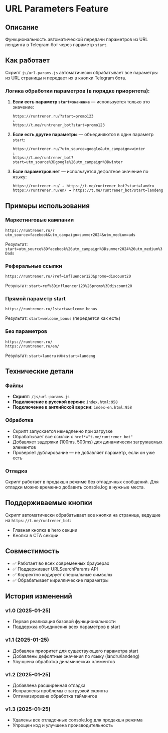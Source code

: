 # URL Parameters Feature

## Описание

Функциональность автоматической передачи параметров из URL лендинга в Telegram бот через параметр `start`.

## Как работает

Скрипт `js/url-params.js` автоматически обрабатывает все параметры из URL страницы и передает их в кнопки Telegram бота.

### Логика обработки параметров (в порядке приоритета):

1. **Если есть параметр `start=значение`** — используется только это значение:
   ```
   https://runtrener.ru/?start=promo123
   ↓
   https://t.me/runtrener_bot?start=promo123
   ```

2. **Если есть другие параметры** — объединяются в один параметр `start`:
   ```
   https://runtrener.ru/?utm_source=google&utm_campaign=winter
   ↓
   https://t.me/runtrener_bot?start=utm_source%3Dgoogle%26utm_campaign%3Dwinter
   ```

3. **Если параметров нет** — используется дефолтное значение по языку:
   ```
   https://runtrener.ru/ → https://t.me/runtrener_bot?start=landru
   https://runtrener.ru/en/ → https://t.me/runtrener_bot?start=landeng
   ```

## Примеры использования

### Маркетинговые кампании
```
https://runtrener.ru/?utm_source=facebook&utm_campaign=summer2024&utm_medium=ads
```
Результат: `start=utm_source%3Dfacebook%26utm_campaign%3Dsummer2024%26utm_medium%3Dads`

### Реферальные ссылки
```
https://runtrener.ru/?ref=influencer123&promo=discount20
```
Результат: `start=ref%3Dinfluencer123%26promo%3Ddiscount20`

### Прямой параметр start
```
https://runtrener.ru/?start=welcome_bonus
```
Результат: `start=welcome_bonus` (передается как есть)

### Без параметров
```
https://runtrener.ru/
https://runtrener.ru/en/
```
Результат: `start=landru` или `start=landeng`

## Технические детали

### Файлы
- **Скрипт**: `/js/url-params.js`
- **Подключение в русской версии**: `index.html:958`
- **Подключение в английской версии**: `index-en.html:958`

### Обработка
- Скрипт запускается немедленно при загрузке
- Обрабатывает все ссылки с `href*="t.me/runtrener_bot"`
- Добавляет задержки (100ms, 500ms) для динамически загружаемых элементов
- Проверяет дублирование — не добавляет параметр, если он уже есть

### Отладка
Скрипт работает в продакшн режиме без отладочных сообщений. Для отладки можно временно добавить console.log в нужные места.

## Поддерживаемые кнопки

Скрипт автоматически обрабатывает все кнопки на странице, ведущие на `https://t.me/runtrener_bot`:
- Главная кнопка в hero секции
- Кнопка в CTA секции

## Совместимость

- ✅ Работает во всех современных браузерах
- ✅ Поддерживает URLSearchParams API
- ✅ Корректно кодирует специальные символы
- ✅ Обрабатывает кириллические параметры

## История изменений

### v1.0 (2025-01-25)
- Первая реализация базовой функциональности
- Поддержка объединения всех параметров в start

### v1.1 (2025-01-25) 
- Добавлен приоритет для существующего параметра start
- Добавлены дефолтные значения по языку (landru/landeng)
- Улучшена обработка динамических элементов

### v1.2 (2025-01-25)
- Добавлена расширенная отладка
- Исправлены проблемы с загрузкой скрипта
- Оптимизирована обработка таймингов

### v1.3 (2025-01-25)
- Удалены все отладочные console.log для продакшн режима
- Упрощен код и улучшена производительность